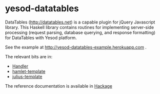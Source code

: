 yesod-datatables
=============

DataTables (http://datatables.net) is a capable plugin for jQuery Javascript
library. This Haskell library contains routines for implementing server-side
processing (request parsing, database querying, and response formatting) for
DataTables with Yesod platform. 

See the example at http://yesod-datatables-example.herokuapp.com .

The relevant bits are in:
 * [Handler](yesod-datatables/blob/master/example/Handler/Home.hs)
 * [hamlet-template](yesod-datatables/blob/master/example/templates/dataTablesWidget.hamlet)
 * [julius-template](yesod-datatables/blob/master/example/templates/dataTablesWidget.julius)

The reference documentation is available in [Hackage](http://hackage.haskell.org/package/yesod-datatables)
